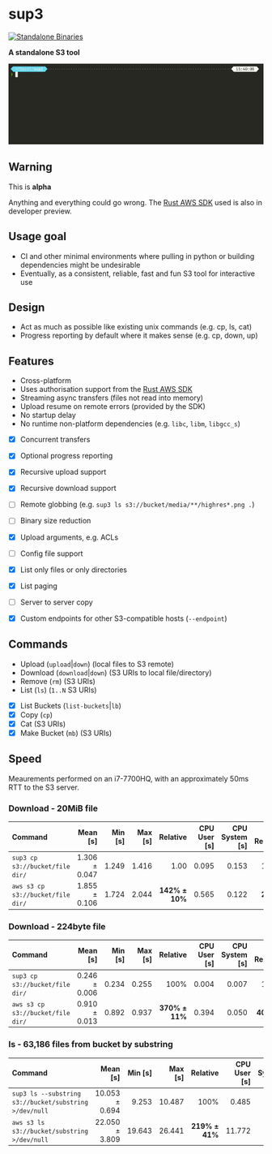 # sup3
[![Standalone Binaries](https://github.com/lsr0/sup3/actions/workflows/binaries.yml/badge.svg)](https://github.com/lsr0/sup3/actions/workflows/binaries.yml)


**A standalone S3 tool**

![Recording of download with progress enabled](/images/download_progress_anim_0.8.5.gif)

## Warning
This is **alpha**

Anything and everything could go wrong. The [Rust AWS SDK](https://github.com/awslabs/aws-sdk-rust) used is also in developer preview.

## Usage goal
* CI and other minimal environments where pulling in python or building dependencies might be undesirable
* Eventually, as a consistent, reliable, fast and fun S3 tool for interactive use


## Design
* Act as much as possible like existing unix commands (e.g. cp, ls, cat)
* Progress reporting by default where it makes sense (e.g. cp, down, up)

## Features
* Cross-platform
* Uses authorisation support from the [Rust AWS SDK](https://github.com/awslabs/aws-sdk-rust)
* Streaming async transfers (files not read into memory)
* Upload resume on remote errors (provided by the SDK)
* No startup delay
* No runtime non-platform dependencies (e.g. `libc`, `libm`, `libgcc_s`)
* [x] Concurrent transfers
* [x] Optional progress reporting
* [x] Recursive upload support
* [x] Recursive download support
* [ ] Remote globbing (e.g. `sup3 ls s3://bucket/media/**/highres*.png .`)
* [ ] Binary size reduction
* [x] Upload arguments, e.g. ACLs
* [ ] Config file support
* [x] List only files or only directories
* [x] List paging
* [ ] Server to server copy
* [x] Custom endpoints for other S3-compatible hosts (`--endpoint`)


## Commands
* Upload (`upload`|`down`) (local files to S3 remote)
* Download (`download`|`down`) (S3 URIs to local file/directory)
* Remove (`rm`) (S3 URIs)
* List (`ls`) (`1..N` S3 URIs)
* [x] List Buckets (`list-buckets`|`lb`)
* [x] Copy (`cp`)
* [x] Cat (S3 URIs)
* [x] Make Bucket (`mb`) (S3 URIs)

## Speed

Meaurements performed on an i7-7700HQ, with an approximately 50ms RTT to the S3 server.

### Download - 20MiB file
| Command | Mean [s] | Min [s] | Max [s] | Relative | CPU User [s] | CPU System [s] | CPU Relative |
|:---|---:|---:|---:|---:|---:|---:|---:|
| `sup3 cp s3://bucket/file dir/` | 1.306 ± 0.047 | 1.249 | 1.416 | 1.00 | 0.095 | 0.153 | 100% |
| `aws s3 cp s3://bucket/file dir/` | 1.855 ± 0.106 | 1.724 | 2.044 | **142% ± 10%** | 0.565 | 0.122 | **277%** |

### Download - 224byte file
| Command | Mean [s] | Min [s] | Max [s] | Relative | CPU User [s] | CPU System [s] | CPU Relative |
|:---|---:|---:|---:|---:|---:|---:|---:|
| `sup3 cp s3://bucket/file dir/` | 0.246 ± 0.006 | 0.234 | 0.255 | 100% | 0.004 | 0.007 | 100% |
| `aws s3 cp s3://bucket/file dir/` | 0.910 ± 0.013 | 0.892 | 0.937 | **370% ± 11%** | 0.394 | 0.050 | **4036%** |

### ls - 63,186 files from bucket by substring
| Command | Mean [s] | Min [s] | Max [s] | Relative | CPU User [s] | CPU System [s] | CPU Relative |
|:---|---:|---:|---:|---:|---:|---:|---:|
| `sup3 ls --substring s3://bucket/substring >/dev/null` | 10.053 ± 0.694 | 9.253 | 10.487 | 100% | 0.485 | 0.141 | 100% |
| `aws s3 ls s3://bucket/substring >/dev/null` | 22.050 ± 3.809 | 19.643 | 26.441 | **219% ± 41%** | 11.772 | 0.143 | **1900%**


